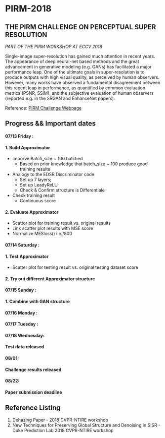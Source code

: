 # PIRM-2018

## THE PIRM CHALLENGE ON PERCEPTUAL SUPER RESOLUTION

*PART OF THE PIRM WORKSHOP AT ECCV 2018* 

Single-image super-resolution has gained much attention in recent years. The appearance of deep neural-net based methods and the great advancement in generative modeling (e.g. GANs) has facilitated a major performance leap. One of the ultimate goals in super-resolution is to produce outputs with high visual quality, as perceived by human observers. However, many works have observed a fundamental disagreement between this recent leap in performance, as quantified by common evaluation metrics (PSNR, SSIM), and the subjective evaluation of human observers (reported e.g. in the SRGAN and EnhanceNet papers).

Reference:
[PIRM Challenge Webpage](https://www.pirm2018.org/PIRM-SR.html)



## Progress && Important dates
#### 07/13 Friday : 
#### 1. Build Approximator 
  - Imporve Batch_size ~ 100 batched 
    -  Based on prior knowledge that batch_size ~ 100 produce good training results 
  - Analogy to the EDSR Discriminator code 
    - Set up 7 layers;
    - Set up LeadyReLU 
    - Check & Confirm structure is Differentiale 
  - Check training result 
    - Continuous score 

#### 2. Evaluate Approximator
  - Scattor plot for training result vs. original results 
  - Link scatter plot results with MSE score 
  - Normalize MESloss() i.e./800
  
  
#### 07/14 Saturday : 
#### 1. Test Approximator
  - Scatter plot for testing result vs. original testing dataset score 

#### 2. Try out different Approximator structure 

#### 07/15 Sunday : 
#### 1. Combine with GAN structure 
      

#### 07/16 Monday : 

#### 07/17 Tuesday : 

#### 07/18 Wednesday: 
#### Test data released 

#### 08/01: 
#### Challenge results released 

#### 08/22: 
#### Paper submission deadline 

## Reference Listing
1. Dehazing Paper - 2018 CVPR-NTIRE workshop 
2. New Techniques for Preserving Global Structure and Denoising in SISR - Duke Prediction Lab 2018 CVPR-NTIRE workshop 

